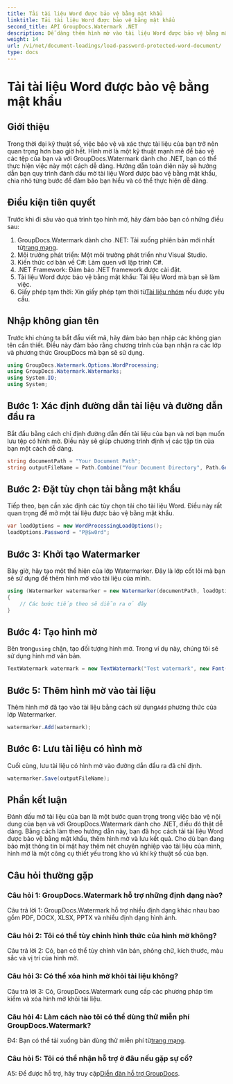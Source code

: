 ```yaml
---
title: Tải tài liệu Word được bảo vệ bằng mật khẩu
linktitle: Tải tài liệu Word được bảo vệ bằng mật khẩu
second_title: API GroupDocs.Watermark .NET
description: Dễ dàng thêm hình mờ vào tài liệu Word được bảo vệ bằng mật khẩu bằng GroupDocs.Watermark cho .NET với hướng dẫn từng bước toàn diện của chúng tôi.
weight: 14
url: /vi/net/document-loadings/load-password-protected-word-document/
type: docs
---
```

# Tải tài liệu Word được bảo vệ bằng mật khẩu

## Giới thiệu
Trong thời đại kỹ thuật số, việc bảo vệ và xác thực tài liệu của bạn trở nên quan trọng hơn bao giờ hết. Hình mờ là một kỹ thuật mạnh mẽ để bảo vệ các tệp của bạn và với GroupDocs.Watermark dành cho .NET, bạn có thể thực hiện việc này một cách dễ dàng. Hướng dẫn toàn diện này sẽ hướng dẫn bạn quy trình đánh dấu mờ tài liệu Word được bảo vệ bằng mật khẩu, chia nhỏ từng bước để đảm bảo bạn hiểu và có thể thực hiện dễ dàng.
## Điều kiện tiên quyết
Trước khi đi sâu vào quá trình tạo hình mờ, hãy đảm bảo bạn có những điều sau:
1.  GroupDocs.Watermark dành cho .NET: Tải xuống phiên bản mới nhất từ[trang mạng](https://releases.groupdocs.com/Watermark/net/).
2. Môi trường phát triển: Một môi trường phát triển như Visual Studio.
3. Kiến thức cơ bản về C#: Làm quen với lập trình C#.
4. .NET Framework: Đảm bảo .NET framework được cài đặt.
5. Tài liệu Word được bảo vệ bằng mật khẩu: Tài liệu Word mà bạn sẽ làm việc.
6.  Giấy phép tạm thời: Xin giấy phép tạm thời từ[Tài liệu nhóm](https://purchase.groupdocs.com/temporary-license/) nếu được yêu cầu.
## Nhập không gian tên
Trước khi chúng ta bắt đầu viết mã, hãy đảm bảo bạn nhập các không gian tên cần thiết. Điều này đảm bảo rằng chương trình của bạn nhận ra các lớp và phương thức GroupDocs mà bạn sẽ sử dụng.
```csharp
using GroupDocs.Watermark.Options.WordProcessing;
using GroupDocs.Watermark.Watermarks;
using System.IO;
using System;
```
## Bước 1: Xác định đường dẫn tài liệu và đường dẫn đầu ra
Bắt đầu bằng cách chỉ định đường dẫn đến tài liệu của bạn và nơi bạn muốn lưu tệp có hình mờ. Điều này sẽ giúp chương trình định vị các tập tin của bạn một cách dễ dàng.
```csharp
string documentPath = "Your Document Path";
string outputFileName = Path.Combine("Your Document Directory", Path.GetFileName(documentPath));
```
## Bước 2: Đặt tùy chọn tải bằng mật khẩu
Tiếp theo, bạn cần xác định các tùy chọn tải cho tài liệu Word. Điều này rất quan trọng để mở một tài liệu được bảo vệ bằng mật khẩu.
```csharp
var loadOptions = new WordProcessingLoadOptions();
loadOptions.Password = "P@$w0rd";
```
## Bước 3: Khởi tạo Watermarker
Bây giờ, hãy tạo một thể hiện của lớp Watermarker. Đây là lớp cốt lõi mà bạn sẽ sử dụng để thêm hình mờ vào tài liệu của mình.
```csharp
using (Watermarker watermarker = new Watermarker(documentPath, loadOptions))
{
    // Các bước tiếp theo sẽ diễn ra ở đây
}
```
## Bước 4: Tạo hình mờ
 Bên trong`using` chặn, tạo đối tượng hình mờ. Trong ví dụ này, chúng tôi sẽ sử dụng hình mờ văn bản.
```csharp
TextWatermark watermark = new TextWatermark("Test watermark", new Font("Arial", 12));
```
## Bước 5: Thêm hình mờ vào tài liệu
Thêm hình mờ đã tạo vào tài liệu bằng cách sử dụng`Add` phương thức của lớp Watermarker.
```csharp
watermarker.Add(watermark);
```
## Bước 6: Lưu tài liệu có hình mờ
Cuối cùng, lưu tài liệu có hình mờ vào đường dẫn đầu ra đã chỉ định.
```csharp
watermarker.Save(outputFileName);
```
## Phần kết luận
Đánh dấu mờ tài liệu của bạn là một bước quan trọng trong việc bảo vệ nội dung của bạn và với GroupDocs.Watermark dành cho .NET, điều đó thật dễ dàng. Bằng cách làm theo hướng dẫn này, bạn đã học cách tải tài liệu Word được bảo vệ bằng mật khẩu, thêm hình mờ và lưu kết quả. Cho dù bạn đang bảo mật thông tin bí mật hay thêm nét chuyên nghiệp vào tài liệu của mình, hình mờ là một công cụ thiết yếu trong kho vũ khí kỹ thuật số của bạn.
## Câu hỏi thường gặp
### Câu hỏi 1: GroupDocs.Watermark hỗ trợ những định dạng nào?
Câu trả lời 1: GroupDocs.Watermark hỗ trợ nhiều định dạng khác nhau bao gồm PDF, DOCX, XLSX, PPTX và nhiều định dạng hình ảnh.
### Câu hỏi 2: Tôi có thể tùy chỉnh hình thức của hình mờ không?
Câu trả lời 2: Có, bạn có thể tùy chỉnh văn bản, phông chữ, kích thước, màu sắc và vị trí của hình mờ.
### Câu hỏi 3: Có thể xóa hình mờ khỏi tài liệu không?
Câu trả lời 3: Có, GroupDocs.Watermark cung cấp các phương pháp tìm kiếm và xóa hình mờ khỏi tài liệu.
### Câu hỏi 4: Làm cách nào tôi có thể dùng thử miễn phí GroupDocs.Watermark?
 Đ4: Bạn có thể tải xuống bản dùng thử miễn phí từ[trang mạng](https://releases.groupdocs.com/).
### Câu hỏi 5: Tôi có thể nhận hỗ trợ ở đâu nếu gặp sự cố?
 A5: Để được hỗ trợ, hãy truy cập[Diễn đàn hỗ trợ GroupDocs](https://forum.groupdocs.com/c/watermark/19).